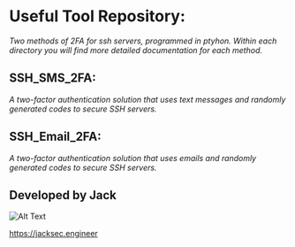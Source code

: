 # Useful Tool Repository:

*Two methods of 2FA for ssh servers, programmed in ptyhon. Within each directory you will find more detailed documentation for each method.*

## SSH_SMS_2FA:

*A two-factor authentication solution that uses text messages and randomly generated codes to secure SSH servers.*

## SSH_Email_2FA:

*A two-factor authentication solution that uses emails and randomly generated codes to secure SSH servers.*

## Developed by Jack
![Alt Text](https://raw.githubusercontent.com/jacksec/jacksec.github.io/master/assets/img/logo.png)

https://jacksec.engineer
